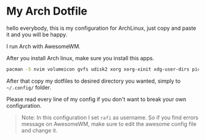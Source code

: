 # My Arch Dotfile

hello everybody, this is my configuration for ArchLinux, just copy and paste it and you will be happy.

I run Arch with AwesomeWM.

After you install Arch linux, make sure you install this apps.

```sh
pacman -S nvim volumeicon gvfs udisk2 xorg xorg-xinit xdg-user-dirs picom kitty firefox awesome thunar network-manager-applet ttc-iosevka rofi polkit-gnome git xclip
```

After that copy my dotfiles to desired directory you wanted, simply to `~/.config/` folder.

Please read every line of my config if you don't want to break your own configuration.

> Note:
> In this configuration I set `rafi` as username. So if you find errors message on AwesomeWM, make sure to edit the awesome config file and change it.
